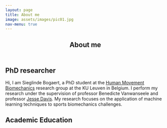 ```yaml
---
layout: page
title: About me
image: assets/images/pic01.jpg
nav-menu: true
---
```


<!-- Main -->
<div id="main" class="alt">

<!-- One -->
<section id="one">
	<div class="inner">
		<header class="major">
			<h1>About me</h1>
		</header>

<!-- Content -->
<h2 id="content">PhD researcher</h2>
Hi, I am Sieglinde Bogaert, a PhD student at the <a href="https://gbiomed.kuleuven.be/english/research/50000737/groups/HMB">Human Movement Biomechanics</a> research group at the KU Leuven in Belgium. I perform my research under the supervision of professor Benedicte Vanwanseele and professor <a href="https://people.cs.kuleuven.be/~jesse.davis/">Jesse Davis</a>. 
My research focuses on the application of machine learning techniques to sports biomechanics challenges. 
		


<h2 id="content">Academic Education</h2>
		
</div>
</section>

</div>
